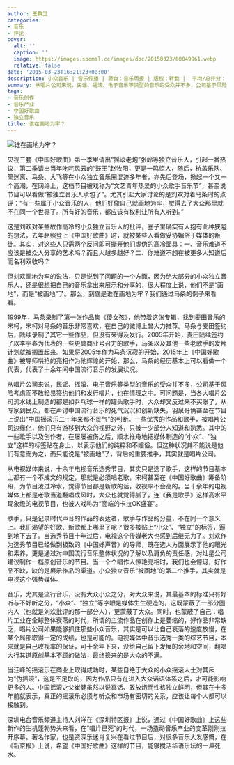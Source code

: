 ```yaml
---
author: 王群卫
categories:
- 音乐
- 评论
cover:
  alt: ''
  caption: ''
  image: https://images.soomal.cc/images/doc/20150323/00049961.webp
  relative: false
date: '2015-03-23T16:21:23+08:00'
description: 小众音乐 | 音乐传播 | 源自：音乐周报 | 版权：转载 |  平均/总评分：10.00/50
summary: 从唱片公司来说，民谣、摇滚、电子音乐等类型的音乐的受众并不多，公司基于风险考虑而不敢轻易签约他们和发行唱片，也在情理之中。可问题是，当各大唱片公司流水线上制造的都是如乒乓球一样的罐头歌手时，大众却又反过来不买账了，从专家到民众，都在声讨中国流行音乐的死气沉沉和创新缺失……
tags:
- 音乐创作
- 音乐产业
- 中国好歌曲
- 独立音乐
title: 谁在画地为牢？
---
```


![谁在画地为牢？](https://images.soomal.cc/images/doc/20150323/00049961.webp)





央视三套《中国好歌曲》第一季里请出“摇滚老炮”张岭等独立音乐人，引起一番热议，第二季请出当年叱咤风云的“鼓王”赵牧阳，更是一鸣惊人，随后，杭盖乐队、简迷离、马条、大飞等在小众独立音乐圈混迹多年者，亦先后登场，掀起一个又一个高潮，在网络上，这档节目被戏称为“文艺青年热爱的小众歌手音乐节”，甚至说节目可以看做“被独立音乐人承包了”。尤其引起大家讨论的是刘欢对着马条时的点评：“有一些属于小众音乐的人，他们好像自己就画地为牢，觉得去了大众那里就不在同一个世界了。所有好的音乐，都应该有权利让所有人听到。”

这是刘欢对某些故作高冷的小众独立音乐人的批评，圈子里确实有人抱有此种狭隘的想法，去年赵照登上《中国好歌曲》时，就被某些人看做妥协媚俗于媒体的叛徒。其实，对这些人只需两个反问即可撕开他们虚伪的高冷面具：一、音乐难道不应该是被众人分享的艺术吗？而且人越多越好？二、你难道不想在被更多人知道后而名利双收吗？

但刘欢画地为牢的说法，只是说到了问题的一个方面，因为绝大部分的小众独立音乐人，还是很想把自己的音乐拿出来展示和分享的，很大程度上说，他们不是“画地”，而是“被画地”了。那么，到底是谁在画地为牢？我们通过马条的例子来看看。

1999年，马条录制了第一张作品集《傻女孩》，他带着这张专辑，找到麦田音乐的宋柯，宋柯对马条的音乐非常喜欢，在自己的微博上曾大力推荐。马条与麦田签约后，陆续录制了其它一些作品，但没有来得及发行。2005年开始，麦田陆续签约了以李宇春为代表的一些更具商业号召力的歌手，马条以及其他一些老歌手的发片计划就被搁置起来。如果将2005年作为马条沉寂的开始，2015年上《中国好歌曲》被导师哄抢的亮相作为他辉煌的开始，那么，马条的经历基本上可以看做一个代表，代表了十余年间中国流行音乐的发展状况。

从唱片公司来说，民谣、摇滚、电子音乐等类型的音乐的受众并不多，公司基于风险考虑而不敢轻易签约他们和发行唱片，也在情理之中。可问题是，当各大唱片公司流水线上制造的都是如乒乓球一样的罐头歌手时，大众却又反过来不买账了，从专家到民众，都在声讨中国流行音乐的死气沉沉和创新缺失，羽泉哥俩甚至在节目上说出“中国摇滚乐二十年来都不景气”的判断。一些优秀的作品和歌手，被唱片公司边缘化，他们只有游移到大众的视野之外，只被一少部分人知道和熟悉。其中的一些歌手以及创作者，在屡屡被伤之后，顺水推舟地把媒体制造的“小众”、“独立”这样的标签贴在身上，以表示他们的纯粹和不媚俗。但这种状况并不能说是他们有意而为之，而只能说是“被画地”了，背后的重要推手，其实就是唱片公司。

从电视媒体来说，十余年电视音乐选秀节目，其实只是选了歌手，这样的节目基本上都有一个不成文的规定，那就是必须唱老歌，宋柯甚至在《中国好歌曲》筹备阶段，为节目泼过冷水，觉得节目都是新歌的话，收视率不会高的。当十余年的电视媒体上都是老歌当道翻唱成风时，大众也就觉得腻了，连《我是歌手》这样高水平现象级的电视节目，也被人戏称为“高端的卡拉OK盛宴”。

歌手，只是记录时代声音的作品的表达者，歌手与作品的分量，不在同一个意义上。我们渴望的好歌、新歌都上哪里了呢？很多被贴上“小众”、“独立”的标签，逼到地下去了。当选秀节目十年过后，电视这个传媒老大也感到后继无力了。刘欢作为选秀节目已经做到极致的《中国好声音》的导师，既在选人方面展示了他的眼光和素养，更是通过对中国流行音乐整体状况的了解以及肩负的责任感，对灿星公司建议制作一档原创音乐的节目。当一个个唱作人惊艳亮相时，我们也会惊讶，好作品不缺，缺的是展示作品的渠道。小众独立音乐“被画地”的第二个推手，其实就是电视这个强势媒体。

音乐，尤其是流行音乐，没有大众小众之分，对大众来说，其最基本的标准只有好听与不好听之分，“小众”、“独立”等字眼是媒体生生硬造的，这既蒙蔽了一部分圈内人（也就是刘欢批评的那一部分人），更蒙蔽了大众。同时，也蒙蔽了自己：唱片工业在全球整体衰落的时代，所谓的主流作品在创作上是萎缩的，好作品非常缺乏，唱片公司如果能够抓住那些小众音乐，其实是可以让自己衰落的速度放慢，在某个局部取得一定的成绩，也是可能的。电视媒体中音乐选秀一类的综艺节目，本来就是自己收视率的保证，可十余年下来，没给自己留下发展的余地和空间，翻唱大行其道原创基本不顾的做法，最终换来的是大众的不满。

当汪峰的摇滚乐在商业上取得成功时，某些自绝于大众的小众摇滚人士对其斥为“伪摇滚”，这是不足取的，因为作品只有在进入大众话语体系之后，才可能影响更多的人。中国摇滚之父崔健虽然以说真话、敢放炮而性格独立鲜明，但其在十多年前就表示，真正的摇滚乐必须与听众和市场有密切的关系，应该让每个人都可以接触到。

深圳电台音乐频道主持人刘洋在《深圳特区报》上说，通过《中国好歌曲》上这些新作的生机蓬勃势头来看，在“唱片已死”的时代，一场撬动音乐产业的变革刚刚拉开序幕。著名作家，也是资深乐迷肖复兴在看过节目后，对很多音乐大发感慨，在《新京报》上说，希望《中国好歌曲》这样的节目，能够搅活华语乐坛的一潭死水。